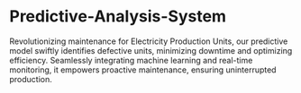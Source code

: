 # Predictive-Analysis-System
Revolutionizing maintenance for Electricity Production Units, our predictive model swiftly identifies defective units, minimizing downtime and optimizing efficiency. Seamlessly integrating machine learning and real-time monitoring, it empowers proactive maintenance, ensuring uninterrupted production.
